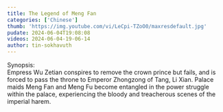 ```yaml
---
title: The Legend of Meng Fan
categories: ['Chinese']
thumb: 'https://img.youtube.com/vi/LeCpi-TZoO0/maxresdefault.jpg'
pudate: 2024-06-04T19:08:08
videos: 2024-06-04-19-06-14
author: tin-sokhavuth
---
```

Synopsis:<br/>
Empress Wu Zetian conspires to remove the crown prince but fails, and is forced to pass the throne to Emperor Zhongzong of Tang, Li Xian. Palace maids Meng Fan and Meng Fu become entangled in the power struggle within the palace, experiencing the bloody and treacherous scenes of the imperial harem.